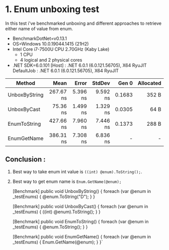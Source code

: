 # 1. Enum unboxing test

In this test i've benchmarked unboxing and different approaches to retrieve either name of value from enum.

 - BenchmarkDotNet=v0.13.1
 - OS=Windows 10.0.19044.1415 (21H2)
 - Intel Core i7-7500U CPU 2.70GHz (Kaby Lake)
   - 1 CPU
   - 4 logical and 2 physical cores
 - .NET SDK=6.0.101
[Host]     : .NET 6.0.1 (6.0.121.56705), X64 RyuJIT
DefaultJob : .NET 6.0.1 (6.0.121.56705), X64 RyuJIT


|        Method |      Mean |    Error |   StdDev |  Gen 0 | Allocated |
|-------------- |----------:|---------:|---------:|-------:|----------:|
| UnboxByString | 267.67 ns | 5.396 ns | 9.592 ns | 0.1683 |     352 B |
|   UnboxByCast |  75.36 ns | 1.499 ns | 1.329 ns | 0.0305 |      64 B |
|  EnumToString | 427.66 ns | 7.960 ns | 7.446 ns | 0.1373 |     288 B |
|   EnumGetName | 386.31 ns | 7.308 ns | 6.836 ns |      - |         - |

## Conclusion :

1. Best way to take enum int value is `((int) @enum).ToString();`.
2. Best way to get enum name is `Enum.GetName(@enum);`


    [Benchmark]
    public void UnboxByString()
    {
        foreach (var @enum in _testEnums)
        {
            @enum.ToString("D");
        }
    }

    [Benchmark]
    public void UnboxByCast()
    {
        foreach (var @enum in _testEnums)
        {
            ((int) @enum).ToString();
        }
    }

    [Benchmark]
    public void EnumToString()
    {
        foreach (var @enum in _testEnums)
        {
            @enum.ToString();
        }
    }
    
    [Benchmark]
    public void EnumGetName()
    {
        foreach (var @enum in _testEnums)
        {
            Enum.GetName(@enum);
        }
    }`
